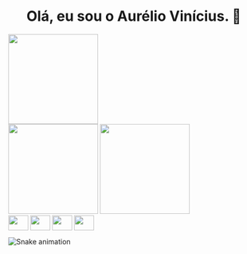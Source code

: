 <div>
  <h1 align="center">Olá, eu sou o Aurélio Vinícius. 👋</h1>
</div>

<div>
  <img height="180em" src="https://github-profile-trophy.vercel.app/?username=aureliovini&theme=darkhub"/>
</div>

<div>
  <img height="180em" src="https://github-readme-stats.vercel.app/api?username=aureliovini&show_icons=true&theme=chartreuse-dark&include_all_commits=true&count_private=true"/>
  <img height="180em" src="https://github-readme-stats.vercel.app/api/top-langs/?username=aureliovini&layout=compact&langs_count=16&theme=chartreuse-dark"/>
</div>
<div>
  <img align="center" height="30" width="40" src="https://cdn.jsdelivr.net/gh/devicons/devicon/icons/linux/linux-original.svg"/>
  <img align="center" height="30" width="40" src="https://cdn.jsdelivr.net/gh/devicons/devicon/icons/raspberrypi/raspberrypi-original.svg"/>
  <img align="center" height="30" width="40" src="https://cdn.jsdelivr.net/gh/devicons/devicon/icons/python/python-original.svg"/>
  <img align="center" height="30" width="40" src="https://cdn.jsdelivr.net/gh/devicons/devicon/icons/cplusplus/cplusplus-original.svg"/>
</div>

![Snake animation](https://github.com/aureliovini/aureliovini/blob//output/github-contribution-grid-snake.svg)
